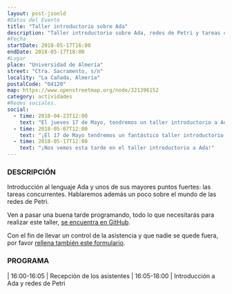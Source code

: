 ```yaml
---
layout: post-jsonld
#Datos del Evento
title: "Taller introductorio sobre Ada"
description: "Taller introductorio sobre Ada, redes de Petri y tareas concurrentes dentro del entorno de ada"
#Fecha
startDate: 2018-05-17T16:00
endDate: 2018-05-17T18:00
#Lugar
place: "Universidad de Almería"
street: "Ctra. Sacramento, s/n"
locality: "La Cañada, Almería"
postalCode: "04120"
map: https://www.openstreetmap.org/node/321396152
category: actividades
#Redes sociales.
social:	
  - time: 2018-04-23T12:00
    text: "El jueves 17 de Mayo, tendremos un taller introductorio a Ada, redes de Petri y tareas concurrentes"
  - time: 2018-05-07T12:00
    text: "¡El 17 de Mayo tendremos un fantástico taller introductorio a Ada, redes de Petri y tareas concurrentes!"
  - time: 2018-05-17T12:00
    text: "¡Nos vemos esta tarde en el taller introductorio a Ada!"
---
```


### DESCRIPCIÓN

Introducción al lenguaje Ada y unos de sus mayores puntos fuertes: las tareas concurrentes. Hablaremos además un poco sobre el mundo de las redes de Petri.

Ven a pasar una buena tarde programando, todo lo que necesitarás para realizar este taller, [se encuentra en GitHub](https://github.com/juanmiha/Taller-ADA).

Con el fin de llevar un control de la asistencia y que nadie se quede fuera, por favor [rellena también este formulario](https://goo.gl/forms/2bfJzHtLqatvRFMf2).

### PROGRAMA

| 16:00-16:05 | Recepción de los asistentes
| 16:05-18:00 | Introducción a Ada y redes de Petri

